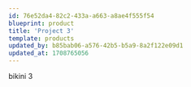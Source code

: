 ```yaml
---
id: 76e52da4-82c2-433a-a663-a8ae4f555f54
blueprint: product
title: 'Project 3'
template: products
updated_by: b85bab06-a576-42b5-b5a9-8a2f122e09d1
updated_at: 1708765056
---
```

bikini 3